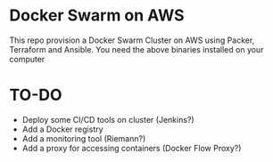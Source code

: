 # Docker Swarm on AWS
This repo provision a Docker Swarm Cluster on AWS using Packer, Terraform and Ansible. You need the above binaries installed on your computer
# TO-DO
* Deploy some CI/CD tools on cluster (Jenkins?)
* Add a Docker registry
* Add a monitoring tool (Riemann?)
* Add a proxy for accessing containers (Docker Flow Proxy?) 
